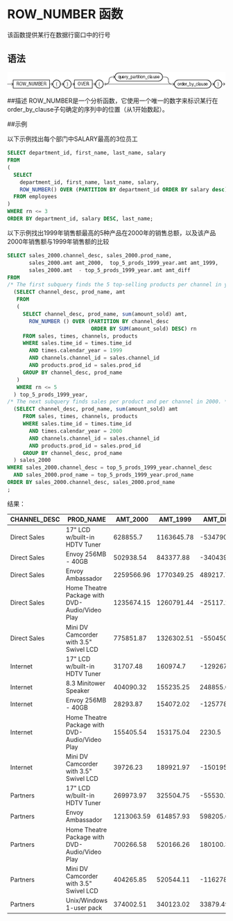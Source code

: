 # ROW_NUMBER 函数
该函数提供某行在数据行窗口中的行号

## 语法

![ROW_NUMBER函数](img/row_number.gif)


##描述
ROW_NUMBER是一个分析函数，它使用一个唯一的数字来标识某行在order_by_clause子句确定的序列中的位置（从1开始数起）。

##示例

以下示例找出每个部门中SALARY最高的3位员工

```sql
SELECT department_id, first_name, last_name, salary
FROM
(
  SELECT
    department_id, first_name, last_name, salary,
    ROW_NUMBER() OVER (PARTITION BY department_id ORDER BY salary desc) rn
  FROM employees
)
WHERE rn <= 3
ORDER BY department_id, salary DESC, last_name;
```

以下示例找出1999年销售额最高的5种产品在2000年的销售总额，以及该产品2000年销售额与1999年销售额的比较

```sql
SELECT sales_2000.channel_desc, sales_2000.prod_name,
       sales_2000.amt amt_2000,  top_5_prods_1999_year.amt amt_1999,
       sales_2000.amt  - top_5_prods_1999_year.amt amt_diff
FROM
/* The first subquery finds the 5 top-selling products per channel in year 1999. */
  (SELECT channel_desc, prod_name, amt
   FROM
   (
     SELECT channel_desc, prod_name, sum(amount_sold) amt,
       ROW_NUMBER () OVER (PARTITION BY channel_desc
                           ORDER BY SUM(amount_sold) DESC) rn
     FROM sales, times, channels, products
     WHERE sales.time_id = times.time_id
       AND times.calendar_year = 1999
       AND channels.channel_id = sales.channel_id
       AND products.prod_id = sales.prod_id
     GROUP BY channel_desc, prod_name
   )
   WHERE rn <= 5
  ) top_5_prods_1999_year,
/* The next subquery finds sales per product and per channel in 2000. */
  (SELECT channel_desc, prod_name, sum(amount_sold) amt
     FROM sales, times, channels, products
     WHERE sales.time_id = times.time_id
       AND times.calendar_year = 2000
       AND channels.channel_id = sales.channel_id
       AND products.prod_id = sales.prod_id
     GROUP BY channel_desc, prod_name
  ) sales_2000
WHERE sales_2000.channel_desc = top_5_prods_1999_year.channel_desc
  AND sales_2000.prod_name = top_5_prods_1999_year.prod_name
ORDER BY sales_2000.channel_desc, sales_2000.prod_name
;
```

结果：

|CHANNEL_DESC   |PROD_NAME                                       |  AMT_2000|  AMT_1999|  AMT_DIFF|
|---------------|------------------------------------------------|----------|----------|----------|
|Direct Sales   | 17" LCD w/built-in HDTV Tuner                  |  628855.7|1163645.78|-534790.08|
|Direct Sales   | Envoy 256MB - 40GB                             | 502938.54| 843377.88|-340439.34|
|Direct Sales   | Envoy Ambassador                               |2259566.96|1770349.25| 489217.71|
|Direct Sales   | Home Theatre Package with DVD-Audio/Video Play |1235674.15|1260791.44| -25117.29|
|Direct Sales   | Mini DV Camcorder with 3.5" Swivel LCD         | 775851.87|1326302.51|-550450.64|
|Internet       | 17" LCD w/built-in HDTV Tuner                  |  31707.48|  160974.7|-129267.22|
|Internet       | 8.3 Minitower Speaker                          | 404090.32| 155235.25| 248855.07|
|Internet       | Envoy 256MB - 40GB                             |  28293.87| 154072.02|-125778.15|
|Internet       | Home Theatre Package with DVD-Audio/Video Play | 155405.54| 153175.04|    2230.5|
|Internet       | Mini DV Camcorder with 3.5" Swivel LCD         |  39726.23| 189921.97|-150195.74|
|Partners       | 17" LCD w/built-in HDTV Tuner                  | 269973.97| 325504.75| -55530.78|
|Partners       | Envoy Ambassador                               |1213063.59| 614857.93| 598205.66|
|Partners       | Home Theatre Package with DVD-Audio/Video Play | 700266.58| 520166.26| 180100.32|
|Partners       | Mini DV Camcorder with 3.5" Swivel LCD         | 404265.85| 520544.11|-116278.26|
|Partners       | Unix/Windows 1-user pack                       | 374002.51| 340123.02|  33879.49|
